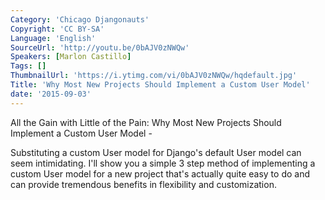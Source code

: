 ```yaml
---
Category: 'Chicago Djangonauts'
Copyright: 'CC BY-SA'
Language: 'English'
SourceUrl: 'http://youtu.be/0bAJV0zNWQw'
Speakers: [Marlon Castillo]
Tags: []
ThumbnailUrl: 'https://i.ytimg.com/vi/0bAJV0zNWQw/hqdefault.jpg'
Title: 'Why Most New Projects Should Implement a Custom User Model'
date: '2015-09-03'
---
```

All the Gain with Little of the Pain: Why Most New Projects Should Implement a Custom User Model - 

Substituting a custom User model for Django's default User model can seem intimidating. I'll show you a simple 3 step method of implementing a custom User model for a new project that's actually quite easy to do and can provide tremendous benefits in flexibility and customization.